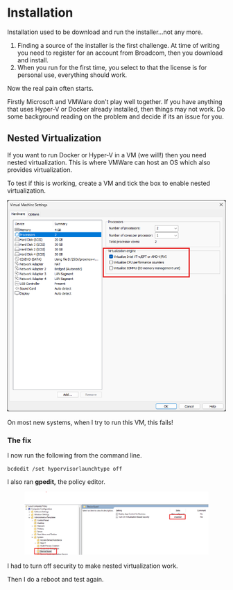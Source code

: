 # Installation

Installation used to be download and run the installer...not any more.

1. Finding a source of the installer is the first challenge. At time of writing you need to register for an account from Broadcom, then you download and install.
2. When you run for the first time, you select to that the license is for personal use, everything should work.

Now the real pain often starts.

Firstly Microsoft and VMWare don't play well together. If you have anything that uses Hyper-V or Docker already installed, then things may not work. Do some background reading on the problem and decide if its an issue for you.

## Nested Virtualization&#x20;

If you want to run Docker or Hyper-V in a VM (we will!) then you need nested virtualization. This is where VMWare can host an OS which also provides virtualization.

To test if this is working, create a VM and tick the box to enable nested virtualization.&#x20;

<p align="center"> <img src="../.gitbook/assets/Screenshot 2025-06-25 233411.png" alt=""></p>

On most new systems, when I try to run this VM, this fails!&#x20;

### The fix

I now run the following from the command line.

```
bcdedit /set hypervisorlaunchtype off
```

I also ran **gpedit,** the policy editor.

<figure><img src="../.gitbook/assets/Screenshot 2025-06-25 232657.png" alt=""><figcaption></figcaption></figure>

I had to turn off security to make nested virtualization work.

Then I do a reboot and test again.

